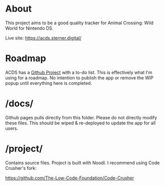 # About
This project aims to be a good quality tracker for Animal Crossing: Wild World for Nintendo DS.

Live site: https://acds.sterner.digital/

# Roadmap
ACDS has a [Github Project](https://github.com/users/SK-Crow/projects/5) with a to-do list.  This is effectively what I'm using for a roadmap.  No intention to publish the app or remove the WIP popup until everything here is completed.

# /docs/
Github pages pulls directly from this folder.  Please do not directly modify these files.  This should be wiped & re-deployed to update the app for all users.

# /project/
Contains source files.  Project is built with Noodl.  I recommend using Code Crusher's fork: 

https://github.com/The-Low-Code-Foundation/Code-Crusher
